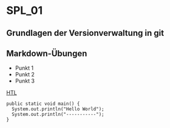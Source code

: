 # SPL_01

## Grundlagen der Versionverwaltung in git

## Markdown-Übungen

* Punkt 1
* Punkt 2
* Punkt 3

[HTL](https://www.htl-leoben.org)

```
public static void main() {
  System.out.println("Hello World");
  System.out.println("-----------");
}
```

